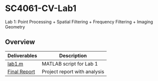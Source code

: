 # SC4061-CV-Lab1

Lab 1: Point Processing + Spatial Filtering + Frequency Filtering + Imaging Geometry

## Overview

| Deliverables                           | Description                  |
| -------------------------------------- | ---------------------------- |
| [lab1.m](./Jden_Lab1.m)                | MATLAB script for Lab 1      |
| [Final Report](./Jden_Lab1_Report.pdf) | Project report with analysis |
